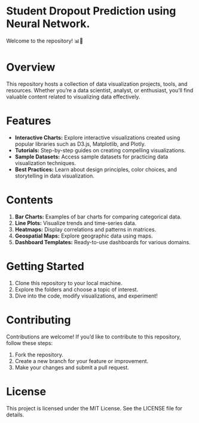 # Student Dropout Prediction using Neural Network.
Welcome to the repository! 📊🌟

# Overview
This repository hosts a collection of data visualization projects, tools, and resources. Whether you’re a data scientist, analyst, or enthusiast, you’ll find valuable content related to visualizing data effectively.

# Features
- **Interactive Charts:** Explore interactive visualizations created using popular libraries such as D3.js, Matplotlib, and Plotly.
- **Tutorials:** Step-by-step guides on creating compelling visualizations.
- **Sample Datasets:** Access sample datasets for practicing data visualization techniques.
- **Best Practices:** Learn about design principles, color choices, and storytelling in data visualization.

# Contents
1. **Bar Charts:** Examples of bar charts for comparing categorical data.
2. **Line Plots:** Visualize trends and time-series data.
3. **Heatmaps:** Display correlations and patterns in matrices.
4. **Geospatial Maps:** Explore geographic data using maps.
5. **Dashboard Templates:** Ready-to-use dashboards for various domains.

# Getting Started
1. Clone this repository to your local machine.
2. Explore the folders and choose a topic of interest.
3. Dive into the code, modify visualizations, and experiment!

# Contributing
Contributions are welcome! If you’d like to contribute to this repository, follow these steps:

1. Fork the repository.
2. Create a new branch for your feature or improvement.
3. Make your changes and submit a pull request.

# License
This project is licensed under the MIT License. See the LICENSE file for details.
